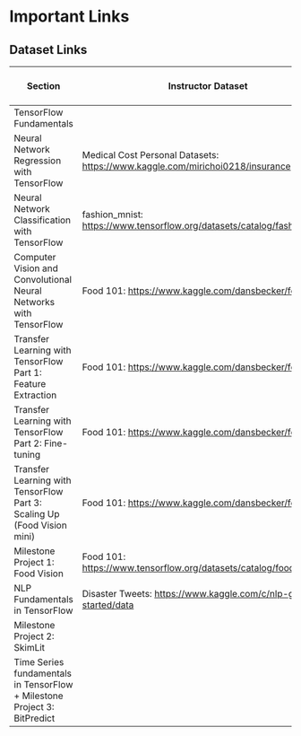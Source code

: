 # Important Links

## Dataset Links

| Section | Instructor Dataset | Your Project Dataset |
| -- | -- | -- |
| TensorFlow Fundamentals | | |
| Neural Network Regression with TensorFlow | Medical Cost Personal Datasets: https://www.kaggle.com/mirichoi0218/insurance | |
| Neural Network Classification with TensorFlow | fashion_mnist: https://www.tensorflow.org/datasets/catalog/fashion_mnist  | |
| Computer Vision and Convolutional Neural Networks with TensorFlow | Food 101: https://www.kaggle.com/dansbecker/food-101  | |
| Transfer Learning with TensorFlow Part 1: Feature Extraction | Food 101: https://www.kaggle.com/dansbecker/food-101 | |
| Transfer Learning with TensorFlow Part 2: Fine-tuning | Food 101: https://www.kaggle.com/dansbecker/food-101 | |
| Transfer Learning with TensorFlow Part 3: Scaling Up (Food Vision mini) | Food 101: https://www.kaggle.com/dansbecker/food-101 | |
| Milestone Project 1: Food Vision | Food 101: https://www.tensorflow.org/datasets/catalog/food101 | |
| NLP Fundamentals in TensorFlow | Disaster Tweets: https://www.kaggle.com/c/nlp-getting-started/data  | |
| Milestone Project 2: SkimLit | | |
| Time Series fundamentals in TensorFlow + Milestone Project 3: BitPredict | | |
